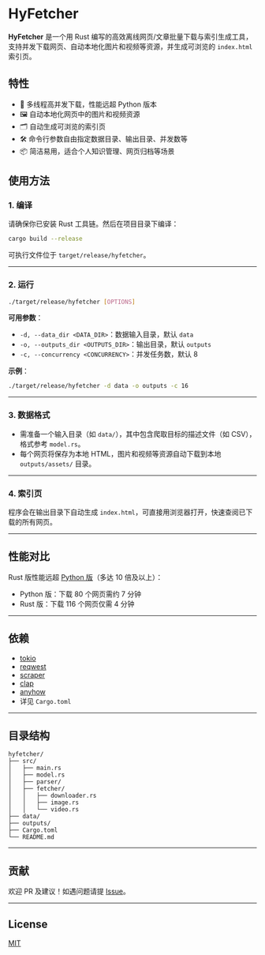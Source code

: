 # HyFetcher

**HyFetcher** 是一个用 Rust 编写的高效离线网页/文章批量下载与索引生成工具，支持并发下载网页、自动本地化图片和视频等资源，并生成可浏览的 `index.html` 索引页。

## 特性

- 🚀 多线程高并发下载，性能远超 Python 版本
- 🖼️ 自动本地化网页中的图片和视频资源
- 🗂️ 自动生成可浏览的索引页
- 🛠️ 命令行参数自由指定数据目录、输出目录、并发数等
- 📦 简洁易用，适合个人知识管理、网页归档等场景

## 使用方法

### 1. 编译

请确保你已安装 Rust 工具链。然后在项目目录下编译：

```sh
cargo build --release
```

可执行文件位于 `target/release/hyfetcher`。

---

### 2. 运行

```sh
./target/release/hyfetcher [OPTIONS]
```

**可用参数**：

- `-d, --data_dir <DATA_DIR>`：数据输入目录，默认 `data`
- `-o, --outputs_dir <OUTPUTS_DIR>`：输出目录，默认 `outputs`
- `-c, --concurrency <CONCURRENCY>`：并发任务数，默认 8

**示例**：

```sh
./target/release/hyfetcher -d data -o outputs -c 16
```

---

### 3. 数据格式

- 需准备一个输入目录（如 `data/`），其中包含爬取目标的描述文件（如 CSV），格式参考 `model.rs`。
- 每个网页将保存为本地 HTML，图片和视频等资源自动下载到本地 `outputs/assets/` 目录。

---

### 4. 索引页

程序会在输出目录下自动生成 `index.html`，可直接用浏览器打开，快速查阅已下载的所有网页。

---

## 性能对比

Rust 版性能远超 [Python 版](https://github.com/hyperplasma/hyplusite-exporter)（多达 10 倍及以上）：

- Python 版：下载 80 个网页需约 7 分钟
- Rust 版：下载 116 个网页仅需 4 分钟

---

## 依赖

- [tokio](https://crates.io/crates/tokio)
- [reqwest](https://crates.io/crates/reqwest)
- [scraper](https://crates.io/crates/scraper)
- [clap](https://crates.io/crates/clap)
- [anyhow](https://crates.io/crates/anyhow)
- 详见 `Cargo.toml`

---

## 目录结构

```
hyfetcher/
├── src/
│   ├── main.rs
│   ├── model.rs
│   ├── parser/
│   ├── fetcher/
│   │   ├── downloader.rs
│   │   ├── image.rs
│   │   └── video.rs
├── data/
├── outputs/
├── Cargo.toml
└── README.md
```

---

## 贡献

欢迎 PR 及建议！如遇问题请提 [Issue](https://github.com/你的用户名/hyfetcher/issues)。

---

## License

[MIT](LICENSE)
